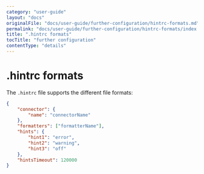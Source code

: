 ```yaml
---
category: "user-guide"
layout: "docs"
originalFile: "docs/user-guide/further-configuration/hintrc-formats.md"
permalink: "docs/user-guide/further-configuration/hintrc-formats/index.html"
title: ".hintrc formats"
tocTitle: "further configuration"
contentType: "details"
---
```

# .hintrc formats

The `.hintrc` file supports the different file formats:

```json
{
    "connector": {
        "name": "connectorName"
    },
    "formatters": ["formatterName"],
    "hints": {
        "hint1": "error",
        "hint2": "warning",
        "hint3": "off"
    },
    "hintsTimeout": 120000
}
```
